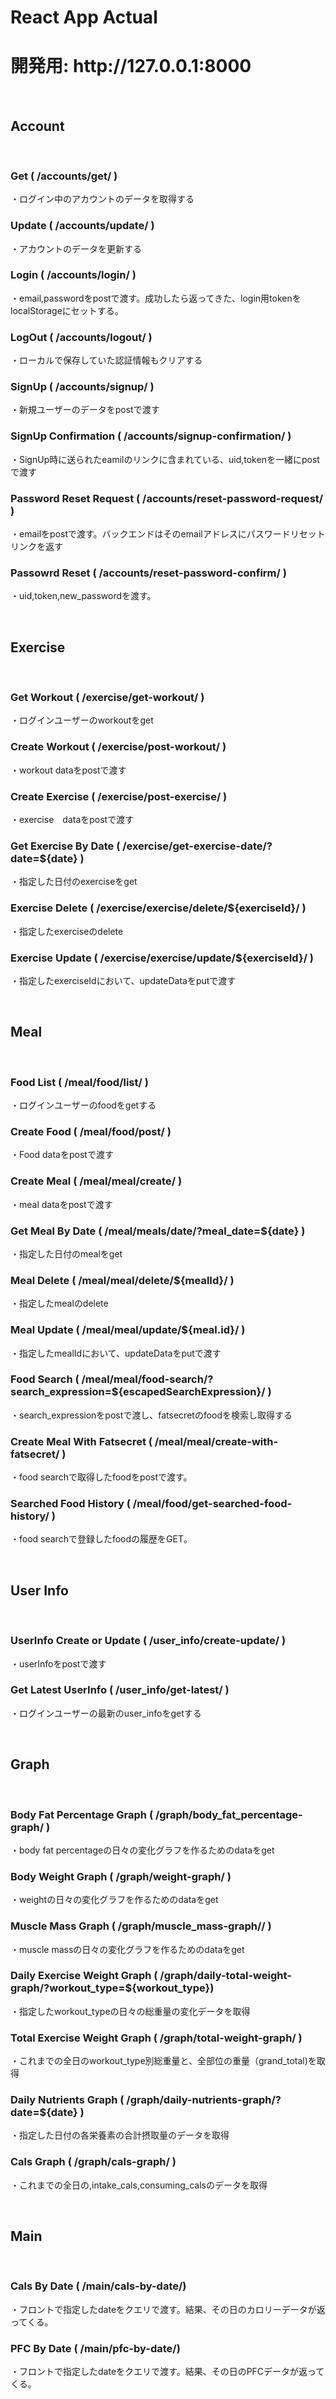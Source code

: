 # React App Actual

<h1> 開発用:  http://127.0.0.1:8000 </h1>

<br>
<h2>Account</h2>
<br>

<h3>Get ( /accounts/get/ ) </h3>
<p>・ログイン中のアカウントのデータを取得する</p>
<h3>Update ( /accounts/update/ )</h3>
<p>・アカウントのデータを更新する</p>
<h3>Login ( /accounts/login/ )</h3>
<p>・email,passwordをpostで渡す。成功したら返ってきた、login用tokenをlocalStorageにセットする。</p>
<h3>LogOut ( /accounts/logout/ )</h3>
<p>・ローカルで保存していた認証情報もクリアする</p>
<h3>SignUp ( /accounts/signup/ )</h3>
<p>・新規ユーザーのデータをpostで渡す</p>
<h3>SignUp Confirmation ( /accounts/signup-confirmation/ )</h3>
<p>・SignUp時に送られたeamilのリンクに含まれている、uid,tokenを一緒にpostで渡す</p>
<h3>Password Reset Request ( /accounts/reset-password-request/ )</h3>
<p>・emailをpostで渡す。バックエンドはそのemailアドレスにパスワードリセットリンクを返す</p>
<h3>Passowrd Reset ( /accounts/reset-password-confirm/ )</h3>
<p>・uid,token,new_passwordを渡す。</p>

<br>
<h2>Exercise</h2>
<br>

<h3>Get Workout ( /exercise/get-workout/ )</h3>
<p>・ログインユーザーのworkoutをget</p>
<h3>Create Workout ( /exercise/post-workout/ )</h3>
<p>・workout dataをpostで渡す</p>
<h3>Create Exercise ( /exercise/post-exercise/ )</h3>
<p>・exercise　dataをpostで渡す</p>
<h3>Get Exercise By Date ( /exercise/get-exercise-date/?date=${date} )</h3>
<p>・指定した日付のexerciseをget</p>
<h3>Exercise Delete ( /exercise/exercise/delete/${exerciseId}/ )</h3>
<p>・指定したexerciseのdelete</p>
<h3>Exercise Update ( /exercise/exercise/update/${exerciseId}/ )</h3>
<p>・指定したexerciseIdにおいて、updateDataをputで渡す</p>

<br>
<h2>Meal</h2>
<br>

<h3>Food List ( /meal/food/list/ )</h3>
<p>・ログインユーザーのfoodをgetする</p>
<h3>Create Food ( /meal/food/post/ )</h3>
<p>・Food dataをpostで渡す</p>
<h3>Create Meal ( /meal/meal/create/ )</h3>
<p>・meal dataをpostで渡す</p>
<h3>Get Meal By Date ( /meal/meals/date/?meal_date=${date} )</h3>
<p>・指定した日付のmealをget</p>
<h3>Meal Delete ( /meal/meal/delete/${mealId}/ )</h3>
<p>・指定したmealのdelete</p>
<h3>Meal Update ( /meal/meal/update/${meal.id}/ )</h3>
<p>・指定したmealIdにおいて、updateDataをputで渡す</p>
<h3>Food Search ( /meal/meal/food-search/?search_expression=${escapedSearchExpression}/ )</h3>
<p>・search_expressionをpostで渡し、fatsecretのfoodを検索し取得する</p>
<h3>Create Meal With Fatsecret ( /meal/meal/create-with-fatsecret/ ) </h3>
<p>・food searchで取得したfoodをpostで渡す。</p>
<h3>Searched Food History ( /meal/food/get-searched-food-history/ ) </h3>
<p>・food searchで登録したfoodの履歴をGET。</p>

<br>
<h2>User Info</h2>
<br>

<h3>UserInfo Create or Update ( /user_info/create-update/ )</h3>
<p>・userInfoをpostで渡す</p>
<h3>Get Latest UserInfo ( /user_info/get-latest/ )</h3>
<p>・ログインユーザーの最新のuser_infoをgetする</p>

<br>
<h2>Graph</h2>
<br>

<h3>Body Fat Percentage Graph ( /graph/body_fat_percentage-graph/ )</h3>
<p>・body fat percentageの日々の変化グラフを作るためのdataをget</p>
<h3>Body Weight Graph ( /graph/weight-graph/ )</h3>
<p>・weightの日々の変化グラフを作るためのdataをget</p>
<h3>Muscle Mass Graph ( /graph/muscle_mass-graph// )</h3>
<p>・muscle massの日々の変化グラフを作るためのdataをget</p>
<h3>Daily Exercise Weight Graph ( /graph/daily-total-weight-graph/?workout_type=${workout_type})</h3>
<p>・指定したworkout_typeの日々の総重量の変化データを取得</p>
<h3>Total Exercise Weight Graph ( /graph/total-weight-graph/ )</h3>
<p>・これまでの全日のworkout_type別総重量と、全部位の重量（grand_total)を取得</p>
<h3>Daily Nutrients Graph ( /graph/daily-nutrients-graph/?date=${date} )</h3>
<p>・指定した日付の各栄養素の合計摂取量のデータを取得</p>
<h3>Cals Graph ( /graph/cals-graph/ )</h3>
<p>・これまでの全日の,intake_cals,consuming_calsのデータを取得</p>

<br>
<h2>Main</h2>
<br>

<h3> Cals By Date ( /main/cals-by-date/)</h3>
<p>・フロントで指定したdateをクエリで渡す。結果、その日のカロリーデータが返ってくる。</p>
<h3> PFC By Date ( /main/pfc-by-date/)</h3>
<p>・フロントで指定したdateをクエリで渡す。結果、その日のPFCデータが返ってくる。</p>


